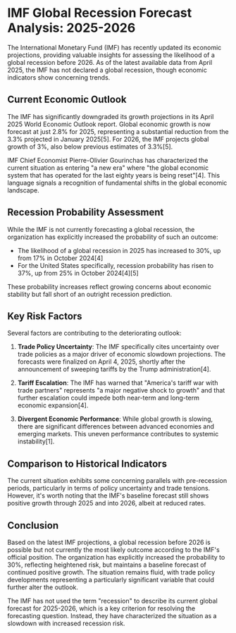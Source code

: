 # IMF Global Recession Forecast Analysis: 2025-2026

The International Monetary Fund (IMF) has recently updated its economic projections, providing valuable insights for assessing the likelihood of a global recession before 2026. As of the latest available data from April 2025, the IMF has not declared a global recession, though economic indicators show concerning trends.

## Current Economic Outlook

The IMF has significantly downgraded its growth projections in its April 2025 World Economic Outlook report. Global economic growth is now forecast at just 2.8% for 2025, representing a substantial reduction from the 3.3% projected in January 2025[5]. For 2026, the IMF projects global growth of 3%, also below previous estimates of 3.3%[5].

IMF Chief Economist Pierre-Olivier Gourinchas has characterized the current situation as entering "a new era" where "the global economic system that has operated for the last eighty years is being reset"[4]. This language signals a recognition of fundamental shifts in the global economic landscape.

## Recession Probability Assessment

While the IMF is not currently forecasting a global recession, the organization has explicitly increased the probability of such an outcome:

- The likelihood of a global recession in 2025 has increased to 30%, up from 17% in October 2024[4]
- For the United States specifically, recession probability has risen to 37%, up from 25% in October 2024[4][5]

These probability increases reflect growing concerns about economic stability but fall short of an outright recession prediction.

## Key Risk Factors

Several factors are contributing to the deteriorating outlook:

1. **Trade Policy Uncertainty**: The IMF specifically cites uncertainty over trade policies as a major driver of economic slowdown projections. The forecasts were finalized on April 4, 2025, shortly after the announcement of sweeping tariffs by the Trump administration[4].

2. **Tariff Escalation**: The IMF has warned that "America's tariff war with trade partners" represents "a major negative shock to growth" and that further escalation could impede both near-term and long-term economic expansion[4].

3. **Divergent Economic Performance**: While global growth is slowing, there are significant differences between advanced economies and emerging markets. This uneven performance contributes to systemic instability[1].

## Comparison to Historical Indicators

The current situation exhibits some concerning parallels with pre-recession periods, particularly in terms of policy uncertainty and trade tensions. However, it's worth noting that the IMF's baseline forecast still shows positive growth through 2025 and into 2026, albeit at reduced rates.

## Conclusion

Based on the latest IMF projections, a global recession before 2026 is possible but not currently the most likely outcome according to the IMF's official position. The organization has explicitly increased the probability to 30%, reflecting heightened risk, but maintains a baseline forecast of continued positive growth. The situation remains fluid, with trade policy developments representing a particularly significant variable that could further alter the outlook.

The IMF has not used the term "recession" to describe its current global forecast for 2025-2026, which is a key criterion for resolving the forecasting question. Instead, they have characterized the situation as a slowdown with increased recession risk.